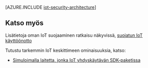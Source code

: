 <properties
 pageTitle="IoT suojausarkkitehtuuri | Microsoft Azure"
 description="IoT suojauksen arkkitehtuuri ohjeita ja huomioon otettavia seikkoja"
 services="iot-hub"
 documentationCenter=""
 authors="YuriDio"
 manager="timlt"
 editor=""/>

<tags
 ms.service="iot-hub"
 ms.devlang="na"
 ms.topic="article"
 ms.tgt_pltfrm="na"
 ms.workload="na"
 ms.date="10/17/2016"
 ms.author="yurid"/>
 
[AZURE.INCLUDE [iot-security-architecture](../../includes/iot-security-architecture.md)]


## <a name="see-also"></a>Katso myös

Lisätietoja oman IoT suojaaminen ratkaisu näkyvissä, [suojatun IoT käyttöönotto][lnk-security-deployment]

Tutustu tarkemmin IoT keskittimeen ominaisuuksia, katso:

- [Simuloimalla laitetta, jonka IoT yhdyskäytävän SDK-paketissa][lnk-gateway]

[lnk-security-deployment]: iot-hub-security-deployment.md

[lnk-gateway]: iot-hub-linux-gateway-sdk-simulated-device.md
